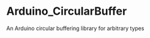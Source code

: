 Arduino_CircularBuffer
======================

 An Arduino circular buffering library for arbitrary types

